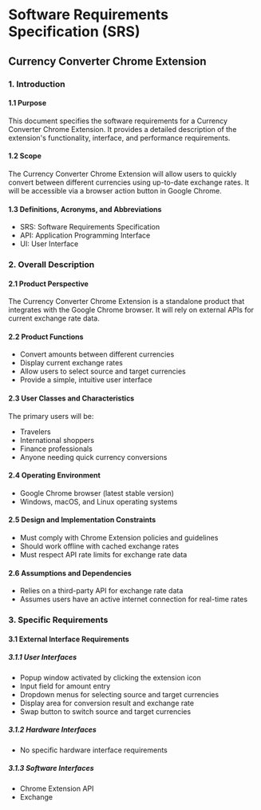 
# Software Requirements Specification (SRS)
## Currency Converter Chrome Extension

### 1. Introduction

#### 1.1 Purpose
This document specifies the software requirements for a Currency Converter Chrome Extension. It provides a detailed description of the extension's functionality, interface, and performance requirements.

#### 1.2 Scope
The Currency Converter Chrome Extension will allow users to quickly convert between different currencies using up-to-date exchange rates. It will be accessible via a browser action button in Google Chrome.

#### 1.3 Definitions, Acronyms, and Abbreviations
- SRS: Software Requirements Specification
- API: Application Programming Interface
- UI: User Interface

### 2. Overall Description

#### 2.1 Product Perspective
The Currency Converter Chrome Extension is a standalone product that integrates with the Google Chrome browser. It will rely on external APIs for current exchange rate data.

#### 2.2 Product Functions
- Convert amounts between different currencies
- Display current exchange rates
- Allow users to select source and target currencies
- Provide a simple, intuitive user interface

#### 2.3 User Classes and Characteristics
The primary users will be:
- Travelers
- International shoppers
- Finance professionals
- Anyone needing quick currency conversions

#### 2.4 Operating Environment
- Google Chrome browser (latest stable version)
- Windows, macOS, and Linux operating systems

#### 2.5 Design and Implementation Constraints
- Must comply with Chrome Extension policies and guidelines
- Should work offline with cached exchange rates
- Must respect API rate limits for exchange rate data

#### 2.6 Assumptions and Dependencies
- Relies on a third-party API for exchange rate data
- Assumes users have an active internet connection for real-time rates

### 3. Specific Requirements

#### 3.1 External Interface Requirements

##### 3.1.1 User Interfaces
- Popup window activated by clicking the extension icon
- Input field for amount entry
- Dropdown menus for selecting source and target currencies
- Display area for conversion result and exchange rate
- Swap button to switch source and target currencies

##### 3.1.2 Hardware Interfaces
- No specific hardware interface requirements

##### 3.1.3 Software Interfaces
- Chrome Extension API
- Exchange

